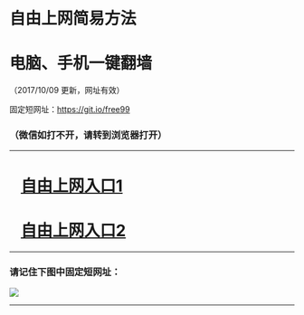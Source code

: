 ﻿# 自由上网简易方法

# 电脑、手机一键翻墙

（2017/10/09 更新，网址有效）

固定短网址：https://git.io/free99

### （微信如打不开，请转到浏览器打开）


***





# &nbsp;&nbsp; <a href="http://ft115423412.fwq-tz-1001.info/fwqtz01.html?t=10090018198 " target="_blank">自由上网入口1</a>
# &nbsp;&nbsp; <a href="http://ft735518453.fwq-tz-1002.info/fwqtz02.html?t=10090014340 " target="_blank">自由上网入口2</a>
***

### 请记住下图中固定短网址：

<img src="https://s3-us-west-2.amazonaws.com/fwq-1001/yjfq-20170905okok.png" /> 


***

